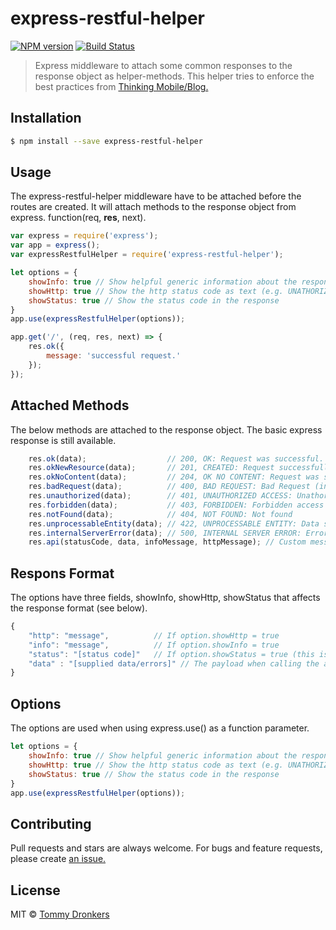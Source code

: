 # express-restful-helper 
[![NPM version](https://badge.fury.io/js/express-restful-helper.svg)](https://npmjs.org/package/express-restful-helper)
[![Build Status](https://travis-ci.org/Steeljuice/express-restful-helper.svg?branch=master)](https://travis-ci.org/Steeljuice/express-restful-helper)

> Express middleware to attach some common responses to the response object as helper-methods.
> This helper tries to enforce the best practices from [Thinking Mobile/Blog.](http://blog.mwaysolutions.com/2014/06/05/10-best-practices-for-better-restful-api/)

## Installation

```sh
$ npm install --save express-restful-helper
```

## Usage
The express-restful-helper middleware have to be attached before the routes are created.
It will attach methods to the response object from express. function(req, **res**, next).

```js
var express = require('express');
var app = express();
var expressRestfulHelper = require('express-restful-helper');

let options = {
    showInfo: true // Show helpful generic information about the response code.
    showHttp: true // Show the http status code as text (e.g. UNATHORIZED ACCESS)
    showStatus: true // Show the status code in the response
}
app.use(expressRestfulHelper(options));

app.get('/', (req, res, next) => {
    res.ok({
        message: 'successful request.'
    });
});

```

## Attached Methods
The below methods are attached to the response object. The basic express response is still available.

```js
    res.ok(data);                  // 200, OK: Request was successful.
    res.okNewResource(data);       // 201, CREATED: Request successfully created new resource.
    res.okNoContent(data);         // 204, OK NO CONTENT: Request was successfull and no content returned.
    res.badRequest(data);          // 400, BAD REQUEST: Bad Request (invalid input)
    res.unauthorized(data);        // 401, UNAUTHORIZED ACCESS: Unathorized Access
    res.forbidden(data);           // 403, FORBIDDEN: Forbidden access
    res.notFound(data);            // 404, NOT FOUND: Not found
    res.unprocessableEntity(data); // 422, UNPROCESSABLE ENTITY: Data supplied not processable.
    res.internalServerError(data); // 500, INTERNAL SERVER ERROR: Error occured on server.
    res.api(statusCode, data, infoMessage, httpMessage); // Custom message
```

## Respons Format
The options have three fields, showInfo, showHttp, showStatus that affects the response format (see below).
```js
{
    "http": "message",          // If option.showHttp = true
    "info": "message",          // If option.showInfo = true
    "status": "[status code]"   // If option.showStatus = true (this is ALWAYS available in the HEADERS)
    "data" : "[supplied data/errors]" // The payload when calling the attached method.
}
```

## Options
The options are used when using express.use() as a function parameter.
```js
let options = {
    showInfo: true // Show helpful generic information about the response code.
    showHttp: true // Show the http status code as text (e.g. UNATHORIZED ACCESS)
    showStatus: true // Show the status code in the response
}
app.use(expressRestfulHelper(options));
```

## Contributing
Pull requests and stars are always welcome. For bugs and feature requests, please create [an issue.](https://github.com/Steeljuice/express-restful-helper/issues)

## License

MIT © [Tommy Dronkers](https://github.com/Steeljuice)
